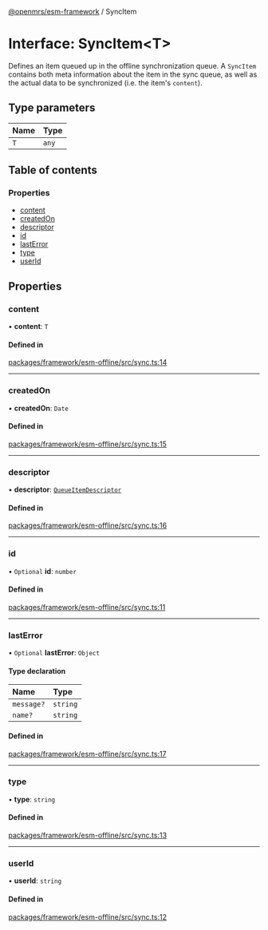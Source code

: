 [@openmrs/esm-framework](../API.md) / SyncItem

# Interface: SyncItem<T\>

Defines an item queued up in the offline synchronization queue.
A `SyncItem` contains both meta information about the item in the sync queue, as well as the
actual data to be synchronized (i.e. the item's `content`).

## Type parameters

| Name | Type |
| :------ | :------ |
| `T` | `any` |

## Table of contents

### Properties

- [content](SyncItem.md#content)
- [createdOn](SyncItem.md#createdon)
- [descriptor](SyncItem.md#descriptor)
- [id](SyncItem.md#id)
- [lastError](SyncItem.md#lasterror)
- [type](SyncItem.md#type)
- [userId](SyncItem.md#userid)

## Properties

### content

• **content**: `T`

#### Defined in

[packages/framework/esm-offline/src/sync.ts:14](https://github.com/nanfuka/openmrs-esm-core/blob/master/packages/framework/esm-offline/src/sync.ts#L14)

___

### createdOn

• **createdOn**: `Date`

#### Defined in

[packages/framework/esm-offline/src/sync.ts:15](https://github.com/nanfuka/openmrs-esm-core/blob/master/packages/framework/esm-offline/src/sync.ts#L15)

___

### descriptor

• **descriptor**: [`QueueItemDescriptor`](QueueItemDescriptor.md)

#### Defined in

[packages/framework/esm-offline/src/sync.ts:16](https://github.com/nanfuka/openmrs-esm-core/blob/master/packages/framework/esm-offline/src/sync.ts#L16)

___

### id

• `Optional` **id**: `number`

#### Defined in

[packages/framework/esm-offline/src/sync.ts:11](https://github.com/nanfuka/openmrs-esm-core/blob/master/packages/framework/esm-offline/src/sync.ts#L11)

___

### lastError

• `Optional` **lastError**: `Object`

#### Type declaration

| Name | Type |
| :------ | :------ |
| `message?` | `string` |
| `name?` | `string` |

#### Defined in

[packages/framework/esm-offline/src/sync.ts:17](https://github.com/nanfuka/openmrs-esm-core/blob/master/packages/framework/esm-offline/src/sync.ts#L17)

___

### type

• **type**: `string`

#### Defined in

[packages/framework/esm-offline/src/sync.ts:13](https://github.com/nanfuka/openmrs-esm-core/blob/master/packages/framework/esm-offline/src/sync.ts#L13)

___

### userId

• **userId**: `string`

#### Defined in

[packages/framework/esm-offline/src/sync.ts:12](https://github.com/nanfuka/openmrs-esm-core/blob/master/packages/framework/esm-offline/src/sync.ts#L12)
